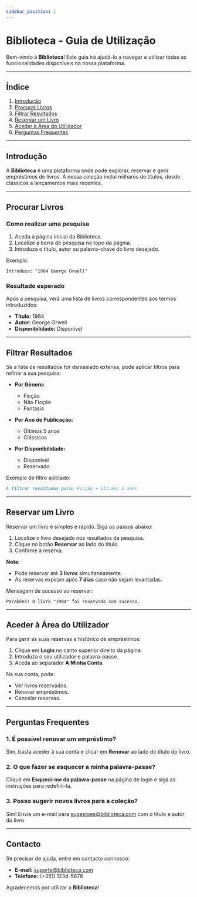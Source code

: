 ```yaml
---
sidebar_position: 1
---
```


# Biblioteca - Guia de Utilização

Bem-vindo à **Biblioteca**! Este guia irá ajudá-lo a navegar e utilizar todas as funcionalidades disponíveis na nossa plataforma.

---

## Índice
1. [Introdução](#introducao)
2. [Procurar Livros](#procurar-livros)
3. [Filtrar Resultados](#filtrar-resultados)
4. [Reservar um Livro](#reservar-um-livro)
5. [Aceder à Área do Utilizador](#aceder-a-area-do-utilizador)
6. [Perguntas Frequentes](#perguntas-frequentes)

---

## Introdução
A **Biblioteca** é uma plataforma onde pode explorar, reservar e gerir empréstimos de livros. A nossa coleção inclui milhares de títulos, desde clássicos a lançamentos mais recentes.

---

## Procurar Livros

### Como realizar uma pesquisa
1. Aceda à página inicial da Biblioteca.
2. Localize a barra de pesquisa no topo da página.
3. Introduza o título, autor ou palavra-chave do livro desejado.

Exemplo:
```plaintext
Introduza: "1984 George Orwell"
```

### Resultado esperado
Após a pesquisa, verá uma lista de livros correspondentes aos termos introduzidos:

- **Título:** 1984  
- **Autor:** George Orwell  
- **Disponibilidade:** Disponível

---

## Filtrar Resultados

Se a lista de resultados for demasiado extensa, pode aplicar filtros para refinar a sua pesquisa:

- **Por Género:**
  - Ficção
  - Não Ficção
  - Fantasia

- **Por Ano de Publicação:**
  - Últimos 5 anos
  - Clássicos

- **Por Disponibilidade:**
  - Disponível
  - Reservado

Exemplo de filtro aplicado:
```markdown
A filtrar resultados para: Ficção + Últimos 5 anos
```

---

## Reservar um Livro

Reservar um livro é simples e rápido. Siga os passos abaixo:

1. Localize o livro desejado nos resultados da pesquisa.
2. Clique no botão **Reservar** ao lado do título.
3. Confirme a reserva.

**Nota:**
- Pode reservar até **3 livros** simultaneamente.
- As reservas expiram após **7 dias** caso não sejam levantadas.

Mensagem de sucesso ao reservar:
```plaintext
Parabéns! O livro "1984" foi reservado com sucesso.
```

---

## Aceder à Área do Utilizador

Para gerir as suas reservas e histórico de empréstimos:

1. Clique em **Login** no canto superior direito da página.
2. Introduza o seu utilizador e palavra-passe.
3. Aceda ao separador **A Minha Conta**.

Na sua conta, pode:
- Ver livros reservados.
- Renovar empréstimos.
- Cancelar reservas.

---

## Perguntas Frequentes

### 1. É possível renovar um empréstimo?
Sim, basta aceder à sua conta e clicar em **Renovar** ao lado do título do livro.

### 2. O que fazer se esquecer a minha palavra-passe?
Clique em **Esqueci-me da palavra-passe** na página de login e siga as instruções para redefini-la.

### 3. Posso sugerir novos livros para a coleção?
Sim! Envie um e-mail para [sugestoes@biblioteca.com](mailto:sugestoes@biblioteca.com) com o título e autor do livro.

---

## Contacto
Se precisar de ajuda, entre em contacto connosco:
- **E-mail:** suporte@biblioteca.com
- **Telefone:** (+351) 1234-5678

Agradecemos por utilizar a **Biblioteca**! 
